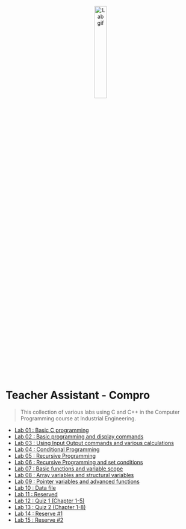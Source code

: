 <p align="center">
 <img src="https://media.giphy.com/media/HzPtbOKyBoBFsK4hyc/giphy.gif"  width="25%" height="25%" alt="Lab gif"/>
</p>

# Teacher Assistant - Compro

> This collection of various labs using C and C++  in the Computer Programming course at Industrial Engineering.

- [Lab 01 : Basic C programming](lab-01)
- [Lab 02 : Basic programming and display commands](lab-02)
- [Lab 03 : Using Input Output commands and various calculations](lab-03)
- [Lab 04 : Conditional Programming](lab-04)
- [Lab 05 : Recursive Programming](lab-05)
- [Lab 06 : Recursive Programming and set conditions](lab-06)
- [Lab 07 : Basic functions and variable scope](lab-07)
- [Lab 08 : Array variables and structural variables](lab-08)
- [Lab 09 : Pointer variables and advanced functions](lab-09)
- [Lab 10 : Data file](lab-10)
- [Lab 11 : Reserved](lab-11)
- [Lab 12 : Quiz 1 (Chapter 1-5)](lab-12)
- [Lab 13 : Quiz 2 (Chapter 1-8)](lab-13)
- [Lab 14 : Reserve #1](lab-14)
- [Lab 15 : Reserve #2](lab-15)

